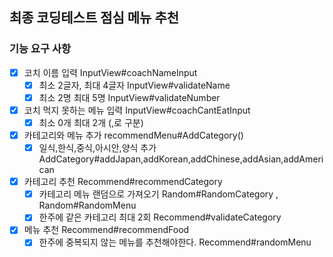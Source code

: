 ## 최종 코딩테스트 점심 메뉴 추천

### 기능 요구 사항

- [X] 코치 이름 입력 InputView#coachNameInput
  - [X] 최소 2글자, 최대 4글자 InputView#validateName
  - [X] 최소 2명 최대 5명 InputView#validateNumber
- [X] 코치 먹지 못하는 메뉴 입력 InputView#coachCantEatInput
  - [X] 최소 0개 최대 2개 (,로 구분)
- [X] 카테고리와 메뉴 추가 recommendMenu#AddCategory()
  - [X] 일식,한식,중식,아시안,양식 추가 AddCategory#addJapan,addKorean,addChinese,addAsian,addAmerican
- [X] 카테고리 추천 Recommend#recommendCategory
  - [X] 카테고리 메뉴 랜덤으로 가져오기 Random#RandomCategory , Random#RandomMenu
  - [X] 한주에 같은 카테고리 최대 2회 Recommend#validateCategory
- [x] 메뉴 추천 Recommend#recommendFood
  - [x] 한주에 중복되지 않는 메뉴를 추천해야한다. Recommend#randomMenu